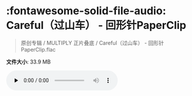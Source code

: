 # :fontawesome-solid-file-audio: Careful（过山车） - 回形针PaperClip

> 原创专辑 / MULTIPLY 正片叠底 / Careful（过山车） - 回形针PaperClip.flac

**文件大小**: 33.9 MB

<audio preload="none" controls><source src="https://file.hsyhx.top/原创专辑/MULTIPLY_正片叠底/Careful（过山车） - 回形针PaperClip.flac" type="audio/mpeg">您的浏览器不支持此音频格式</audio>